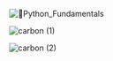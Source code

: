![🐍Python_Fundamentals](https://github.com/user-attachments/assets/e949705a-a9a0-49ed-a13b-444da32164c3)

![carbon (1)](https://github.com/user-attachments/assets/da1144c3-8d45-4af0-bbe1-3db7efdef961)

![carbon (2)](https://github.com/user-attachments/assets/586b3ad0-ec35-4103-84f3-1efef94cd72a)
